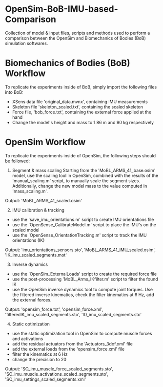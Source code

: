 # OpenSim-BoB-IMU-based-Comparison
Collection of model &amp; input files, scripts and methods used to perform a comparison between the OpenSim and Biomechanics of Bodies (BoB) simulation softwares.

# Biomechanics of Bodies (BoB) Workflow
To replicate the experiments inside of BoB, simply import the following files into BoB:
- XSens data file 'original_data.mvnx', containing IMU measurements
- Skeleton file 'skeleton_scaled.txt', containing the scaled skeleton
- Force file, 'bob_force.txt', containing the external force applied at the hand
- Change the model's height and mass to 1.86 m and 90 kg respectively

# OpenSim Workflow
To replicate the experiments inside of OpenSim, the following steps should be followed:
1. Segment &amp; mass scaling
Starting from the 'MoBL_ARMS_41_base.osim' model, use the scaling tool in OpenSim, combined with the results of the 'manual_scaling.m' script, to manually scale the segment sizes. Additionally, change the new model mass to the value computed in 'mass_scaling.m'.

Output: 'MoBL_ARMS_41_scaled.osim'

2. IMU calibration &amp; tracking
- use the 'save_imu_orientations.m' script to create IMU orientations file
- use the 'OpenSense_CalibrateModel.m' script to place the IMU's on the scaled model
- use the 'OpenSense_OrientationTracking.m' script to track the IMU orientations (IK)

Output: 'imu_orientations_sensors.sto', 'MoBL_ARMS_41_IMU_scaled.osim', 'IK_imu_scaled_segments.mot'

3. Inverse dynamics
- use the 'OpenSim_ExternalLoads' script to create the required force file
- use the post-processing 'MoBL_Arms_IKfilter.m' script to filter the found IK
- use the OpenSim inverse dynamics tool to compute joint torques. Use the filtered inverse kinematics, check the filter kinematics at 6 Hz, add the external forces.

Output: 'opensim_force.txt', 'opensim_force.xml', 'filteredIK_imu_scaled_segments.sto', 'ID_imu_scaled_segments.sto'

4. Static optimization
- use the static optimization tool in OpenSim to compute muscle forces and activations
- add the residual actuators from the 'Actuators_3dof.xml' file
- add the external loads from the 'opensim_force.xml' file
- filter the kinematics at 6 Hz
- change the precision to 20

Output: 'SO_imu_muscle_force_scaled_segments.sto', 'SO_imu_muscle_activations_scaled_segments.sto', 'SO_imu_settings_scaled_segments.xml'

